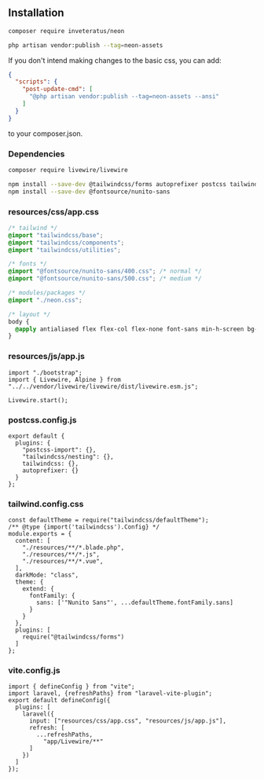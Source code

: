 
## Installation

```bash
composer require inveteratus/neon

php artisan vendor:publish --tag=neon-assets
```

If you don't intend making changes to the basic css, you can add:

```json
{
  "scripts": {
    "post-update-cmd": [
      "@php artisan vendor:publish --tag=neon-assets --ansi"
    ]
  }
}
```

to your composer.json.

### Dependencies

```bash
composer require livewire/livewire

npm install --save-dev @tailwindcss/forms autoprefixer postcss tailwindcss
npm install --save-dev @fontsource/nunito-sans
```

### resources/css/app.css

```css
/* tailwind */
@import "tailwindcss/base";
@import "tailwindcss/components";
@import "tailwindcss/utilities";

/* fonts */
@import "@fontsource/nunito-sans/400.css"; /* normal */
@import "@fontsource/nunito-sans/500.css"; /* medium */

/* modules/packages */
@import "./neon.css";

/* layout */
body {
  @apply antialiased flex flex-col flex-none font-sans min-h-screen bg-slate-200 dark:bg-slate-800;
}
```

### resources/js/app.js

```ecmascript 6
import "./bootstrap";
import { Livewire, Alpine } from "../../vendor/livewire/livewire/dist/livewire.esm.js";

Livewire.start();
```

### postcss.config.js

```ecmascript 6
export default {
  plugins: {
    "postcss-import": {},
    "tailwindcss/nesting": {},
    tailwindcss: {},
    autoprefixer: {}
  }
};
```

### tailwind.config.css

```ecmascript 6
const defaultTheme = require("tailwindcss/defaultTheme");
/** @type {import('tailwindcss').Config} */
module.exports = {
  content: [
    "./resources/**/*.blade.php",
    "./resources/**/*.js",
    "./resources/**/*.vue",
  ],
  darkMode: "class",
  theme: {
    extend: {
      fontFamily: {
        sans: ['"Nunito Sans"', ...defaultTheme.fontFamily.sans]
      }
    }
  },
  plugins: [
    require("@tailwindcss/forms")
  ]
};
```

### vite.config.js

```ecmascript 6
import { defineConfig } from "vite";
import laravel, {refreshPaths} from "laravel-vite-plugin";
export default defineConfig({
  plugins: [
    laravel({
      input: ["resources/css/app.css", "resources/js/app.js"],
      refresh: [
        ...refreshPaths,
          "app/Livewire/**"
      ]
    })
  ]
});
```
